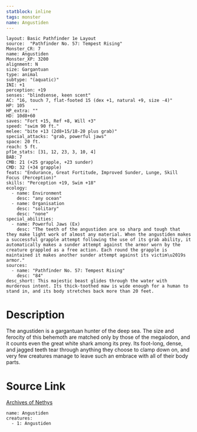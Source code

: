 ```yaml
---
statblock: inline
tags: monster
name: Angustiden
---
```

```statblock
layout: Basic Pathfinder 1e Layout
source:  "Pathfinder No. 57: Tempest Rising"
Monster_CR: 7
name: Angustiden
Monster_XP: 3200
alignment: N
size: Gargantuan
type: animal
subtype: "(aquatic)"
INI: +1
perception: +19
senses: "blindsense, keen scent"
AC: "16, touch 7, flat-footed 15 (dex +1, natural +9, size -4)"
HP: 105
HP_extra: ""
HD: 10d8+60
saves: "Fort +15, Ref +8, Will +3"
speed: "swim 90 ft."
melee: "bite +13 (2d8+15/18-20 plus grab)"
special_attacks: "grab, powerful jaws"
space: 20 ft.
reach: 5 ft.
pf1e_stats: [31, 12, 23, 3, 10, 4]
BAB: 7
CMB: 21 (+25 grapple, +23 sunder)
CMD: 32 (+34 grapple)
feats: "Endurance, Great Fortitude, Improved Sunder, Lunge, Skill Focus (Perception)"
skills: "Perception +19, Swim +18"
ecology:
  - name: Environment
    desc: "any ocean"
  - name: Organisation
    desc: "solitary"
    desc: "none"
special_abilities:
  - name: Powerful Jaws (Ex)
    desc: "The teeth of the angustiden are so sharp and tough that they make light work of almost any material. When the angustiden makes a successful grapple attempt following the use of its grab ability, it automatically makes a sunder attempt against the armor worn by the creature grappled as a free action. Each round the grapple is maintained it makes another sunder attempt against its victim\u2019s armor."
sources:
  - name: "Pathfinder No. 57: Tempest Rising"
    desc: "84"
desc_short: This majestic beast glides through the water with murderous intent. Its thick-toothed maw is wide enough for a human to stand in, and its body stretches back more than 20 feet.
```
# Description
The angustiden is a gargantuan hunter of the deep sea. The size and ferocity of this behemoth are matched only by those of the megalodon, and it counts even the great white shark among its prey. Its foot-long, dense, and jagged teeth tear through anything they choose to clamp down on, and very few creatures manage to leave such an embrace with all of their body parts.
# Source Link
[Archives of Nethys](https://aonprd.com/MonsterDisplay.aspx?ItemName=Angustiden)
```encounter-table
name: Angustiden
creatures:
  - 1: Angustiden
```
